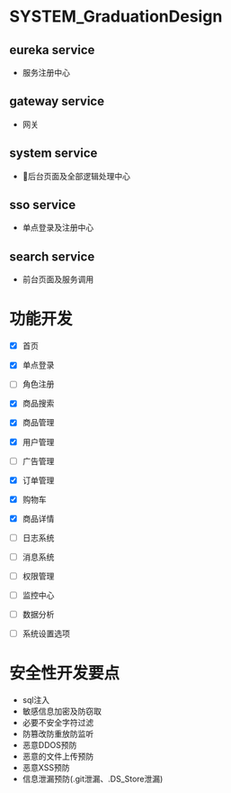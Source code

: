 # SYSTEM_GraduationDesign
## eureka service
- 服务注册中心
## gateway service

- 网关

## system service

- 后台页面及全部逻辑处理中心

## sso service

- 单点登录及注册中心

## search service

- 前台页面及服务调用



# 功能开发

- [x] 首页

- [x] 单点登录
- [ ] 角色注册
- [x] 商品搜索

- [x] 商品管理

- [x] 用户管理

- [ ] 广告管理

- [x] 订单管理

- [x] 购物车

- [x] 商品详情
- [ ] 日志系统
- [ ] 消息系统
- [ ] 权限管理
- [ ] 监控中心
- [ ] 数据分析
- [ ] 系统设置选项

# 安全性开发要点

- sql注入
- 敏感信息加密及防窃取
- 必要不安全字符过滤
- 防篡改防重放防监听
- 恶意DDOS预防
- 恶意的文件上传预防
- 恶意XSS预防
- 信息泄漏预防(.git泄漏、.DS_Store泄漏)

